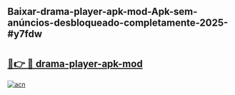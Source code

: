 ## Baixar-drama-player-apk-mod-Apk-sem-anúncios-desbloqueado-completamente-2025-#y7fdw

# <h2><a href="https://ainizakaria.my?title=drama-player-apk-mod&ref=20M">🔗👉 🔴 drama-player-apk-mod</a></h2>

[![acn](https://github.com/user-attachments/assets/0f9c940e-d8b0-45ae-aac7-cd30a18b3e1c)](https://ainizakaria.my?title=drama-player-apk-mod&ref=20M)

